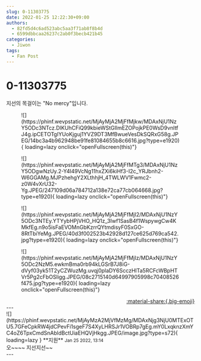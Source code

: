 ```yaml
---
slug: 0-11303775
date: 2022-01-25 12:22:30+09:00
authors:
  - 82fd5d4c6ad523abc5aa3f71ab8f8b4d
  - 6599dbbcaa26237c2ab0f3becb421b45
categories:
  - Jiwon
tags:
  - Fan Post
---
```


# 0-11303775

<div class="post-container" markdown="1">
<div class="content-container md-sidebar__scrollwrap" markdown="1">

지선의 목걸이는 "No mercy"입니다.
<figure markdown="1">
![](https://phinf.wevpstatic.net/MjAyMjA2MjFfMjkw/MDAxNjU1NzY5ODc3NTcz.DlKUhCFiQ99kbieWStGIlmEZOPojkPE0WsD9vnltfJ4g.ipCETOTgIYUoKjguj1YVZ9DT3MfBwueVesDkSQRxG58g.JPEG/14bc3a4b962948be91fe81084655b8c6616.jpg?type=e1920){ loading=lazy onclick="openFullscreen(this)"}
</figure>

<figure markdown="1">
![](https://phinf.wevpstatic.net/MjAyMjA2MjFfMTg3/MDAxNjU1NzY5ODgwNzUy.2-Y4l49VcNg11hxZXi6kiHf3-I2c_YRJbnh2-W6GGAMg.MJPzhehgY2XLthhjH_4TWLWV1Fwmc2-z0W4vXrU32-Yg.JPEG/247109d06a784712a138e72ca77cb064668.jpg?type=e1920){ loading=lazy onclick="openFullscreen(this)"}
</figure>

<figure markdown="1">
![](https://phinf.wevpstatic.net/MjAyMjA2MjFfMjI2/MDAxNjU1NzY5ODc3NTEy.YTYybHPjVHO_HQ1z_3Iwf1SasB4f1WspywgCw4KMkfEg.n9o5isFaEVOMnGbKzrrQYtmdisyF0SxGO-8RtTbiYeMg.JPEG/40d3f002523b42928d127ce625d769ca542.jpg?type=e1920){ loading=lazy onclick="openFullscreen(this)"}
</figure>

<figure markdown="1">
![](https://phinf.wevpstatic.net/MjAyMjA2MjFfMjIz/MDAxNjU1NzY5ODc2NzM5.ewkmBma0rb94kLGSrB7J8iG-dVyf03yk51T2yCZWuzMg.uvqj0plaDY6ScczHlTa5RCFcWBpHTVr5Pg2cFbOSligg.JPEG/08c2715140d64997905998c70408526f475.jpg?type=e1920){ loading=lazy onclick="openFullscreen(this)"}
</figure>


</div>
</div>

<div style="text-align: right;" markdown="1">
<a href="https://weverse.io/fromis9/fanpost/0-11303775" style="text-align: right;">:material-share:{.big-emoji}</a>
</div>
---

<div class="comments-container md-sidebar__scrollwrap" markdown="1">
<div class="comment" markdown="1">
<div class='id-container' markdown="1">
![](https://phinf.wevpstatic.net/MjAyMzA2MjVfMzMg/MDAxNjg3NjU0MTExOTU5.7GFeCpkRW4jdCPevFi1sgeF7S4XyLHRSJr1VOBRp7gEg.mY0LxqknzXmYC4oZ6TpxCmdSnAbldBctUiaEHQVjHkgg.JPEG/image.jpg?type=s72){ loading=lazy }
**<span class="artist">지원</span>** <small>Jan 25 2022, 13:14</small><br>
</div>
<div class='comment-body' markdown="1">
오~~~~ 지선지선~~
</div>
</div>
</div>
---
